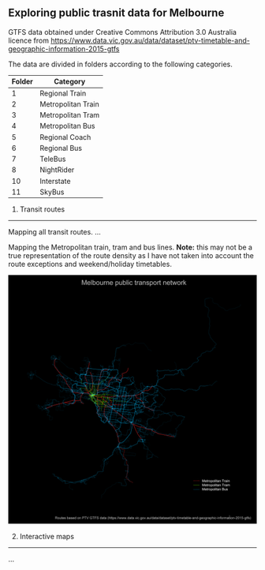 Exploring public trasnit data for Melbourne
---------

GTFS data obtained under Creative Commons Attribution 3.0 Australia licence from https://www.data.vic.gov.au/data/dataset/ptv-timetable-and-geographic-information-2015-gtfs

The data are divided in folders according to the following categories.

|  Folder  | Category                   |
|----|--------------------|
| 1  | Regional Train     |
| 2  | Metropolitan Train |
| 3  | Metropolitan Tram  |
| 4  | Metropolitan Bus   |
| 5  | Regional Coach     |
| 6  | Regional Bus       |
| 7  | TeleBus            |
| 8  | NightRider         |
| 10 | Interstate         |
| 11 | SkyBus             |

1. Transit routes
----------
Mapping all transit routes.
... 

Mapping the Metropolitan train, tram and bus lines. **Note:** this may not be a true representation of the route density as I have not taken into account the route exceptions and weekend/holiday timetables.

![Melbourne public transport network.](Plots/transitmap3.jpg)


2. Interactive maps
----------
...
